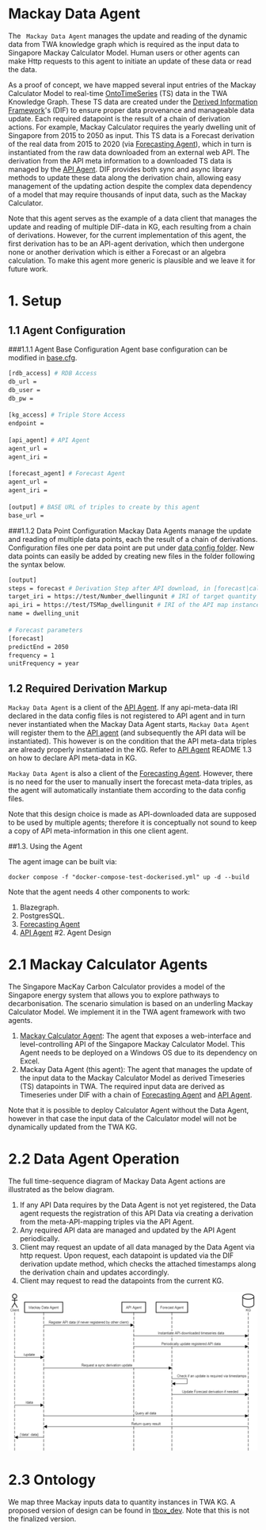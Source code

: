 # Mackay Data Agent
The ` Mackay Data Agent` manages the update and reading of the dynamic data from TWA knowledge graph which is required as the input data to Singapore Mackay Calculator Model. Human users or other agents can make Http requests to this agent to initiate an update of these data or read the data.

As a proof of concept, we have mapped several input entries of the Mackay Calculator Model to real-time [OntoTimeSeries] (TS) data in the TWA Knowledge Graph. These TS data are created under the [Derived Information Framework]'s (DIF) to ensure proper data provenance and manageable data update. Each required datapoint is the result of a chain of derivation actions. For example, Mackay Calculator requires the yearly dwelling unit of Singapore from 2015 to 2050 as input. This TS data is a Forecast derivation of the real data from 2015 to 2020 (via [Forecasting Agent]), which in turn is instantiated from the raw data downloaded from an external web API. The derivation from the API meta information to a downloaded TS data is managed by the [API Agent]. DIF provides both sync and async library methods to update these data along the derivation chain, allowing easy management of the updating action despite the complex data dependency of a model that may require thousands of input data, such as the Mackay Calculator.

Note that this agent serves as the example of a data client that manages the update and reading of multiple DIF-data in KG, each resulting from a chain of derivations. However, for the current implementation of this agent, the first derivation has to be an API-agent derivation, which then undergone none or another derivation which is either a Forecast or an algebra calculation. To make this agent more generic is plausible and we leave it for future work.






# 1. Setup

## 1.1 Agent Configuration
###1.1.1 Agent Base Configuration
Agent base configuration can be modified in [base.cfg].
```bash
[rdb_access] # RDB Access
db_url = 
db_user = 
db_pw = 

[kg_access] # Triple Store Access
endpoint = 

[api_agent] # API Agent
agent_url =
agent_iri =

[forecast_agent] # Forecast Agent
agent_url = 
agent_iri = 

[output] # BASE URL of triples to create by this agent
base_url = 
```
###1.1.2 Data Point Configuration
Mackay Data Agents manage the update and reading of multiple data points, each the result of a chain of derivations. Configuration files one per data point are put under [data config folder]. New data points can easily be added by creating new files in the folder following the syntax below.
```bash
[output]
steps = forecast # Derivation Step after API download, in [forecast|calculation]
target_iri = https://test/Number_dwellingunit # IRI of target quantity
api_iri = https://test/TSMap_dwellingunit # IRI of the API map instance
name = dwelling_unit

# Forecast parameters
[forecast]
predictEnd = 2050
frequency = 1
unitFrequency = year
```


## 1.2 Required Derivation Markup
`Mackay Data Agent` is a client of the [API Agent]. If any api-meta-data IRI declared in the data config files is not registered to API agent and in turn never instantiated when the Mackay Data Agent starts, `Mackay Data Agent` will register them to the [API agent] (and subsequently the API data will be instantiated). This however is on the condition that the API meta-data triples are already properly instantiated in the KG.  Refer to [API Agent] README 1.3 on how to declare API meta-data in KG.

`Mackay Data Agent` is also a client of the [Forecasting Agent]. However, there is no need for the user to manually insert the forecast meta-data triples, as the agent will automatically instantiate them according to the data config files.

Note that this design choice is made as API-downloaded data are supposed to be used by multiple agents; therefore it is conceptually not sound to keep a copy of API meta-information in this one client agent.


##1.3. Using the Agent

The agent image can be built via:
```
docker compose -f "docker-compose-test-dockerised.yml" up -d --build
```
Note that the agent needs 4 other components to work:
1. Blazegraph.
2. PostgresSQL.
3. [Forecasting Agent]
4. [API Agent]
#2. Agent Design

# 2.1 Mackay Calculator Agents
The Singapore MacKay Carbon Calculator provides a model of the Singapore energy system that allows you to explore pathways to decarbonisation. The scenario simulation is based on an underling Mackay Calculator Model. We implement it in the TWA agent framework with two agents.
1) [Mackay Calculator Agent]: The agent that exposes a web-interface and level-controlling API of the Singapore Mackay Calculator Model. This Agent needs to be deployed on a Windows OS due to its dependency on Excel.
2) Mackay Data Agent (this agent): The agent that manages the update of the input data to the Mackay Calculator Model as derived Timeseries (TS) datapoints in TWA. The required input data are derived as Timeseries under DIF with a chain of [Forecasting Agent] and [API Agent].

Note that it is possible to deploy Calculator Agent without the Data Agent, however in that case the input data of the Calculator model will not be dynamically updated from the TWA KG.



# 2.2 Data Agent Operation
The full time-sequence diagram of Mackay Data Agent actions are illustrated as the below diagram. 
1) If any API Data requires by the Data Agent is not yet registered, the Data agent requests the registration of this API Data via creating a derivation from the meta-API-mapping triples via the API Agent.
2) Any required API data are managed and updated by the API Agent periodically.
3) Client may request an update of all data managed by the Data Agent via http request. Upon request, each datapoint is updated via the DIF derivation update method, which checks the attached timestamps along the derivation chain and updates accordingly.
4) Client may request to read the datapoints from the current KG.

<p align="center">
    <img src="./imgs/sequenceDATAAGENT.png" alt="drawing" width="800"/>
</p>

# 2.3 Ontology
We map three Mackay inputs data to quantity instances in TWA KG. A proposed version of design can be found in [tbox_dev]. Note that this is not the finalized version.













<!-- Links -->
<!-- websites -->
[TimeSeriesClient]: https://github.com/cambridge-cares/TheWorldAvatar/tree/main/JPS_BASE_LIB/src/main/java/uk/ac/cam/cares/jps/base/timeseries
[Github container registry]: https://ghcr.io
[personal access token]: https://docs.github.com/en/authentication/keeping-your-account-and-data-secure/managing-your-personal-access-tokens
[Derived Information Framework]: https://github.com/cambridge-cares/TheWorldAvatar/tree/main/JPS_BASE_LIB/src/main/java/uk/ac/cam/cares/jps/base/derivation
[derivation agent]: https://github.com/cambridge-cares/TheWorldAvatar/tree/main/JPS_BASE_LIB/python_derivation_agent
[OntoTimeSeries]: https://github.com/cambridge-cares/TheWorldAvatar/tree/main/JPS_Ontology/ontology/ontotimeseries
[OntoDerivation]: https://github.com/cambridge-cares/TheWorldAvatar/tree/main/JPS_Ontology/ontology/ontoderivation
[API Agent]: https://github.com/cambridge-cares/TheWorldAvatar/tree/main/Agents/APIAgent
[Forecasting Agent]: https://github.com/cambridge-cares/TheWorldAvatar/tree/main/Agents/ForecastingAgent
<!-- files -->
[HTTP forecast error request]: ./resources/HTTP_evaluate_errors.http
[model mapping]: ./forecastingagent/fcmodels/model_mapping.py
[docker compose file]: ./docker-compose.yml
[stack manager input config file]: ./stack-manager-input-config/forecasting-agent.json
[stack-manager-input-config]: ./stack-manager-input-config
[test_plots]: tests/test_plots/
[Web of Things (WoT) Hypermedia Controls Ontology]:https://www.w3.org/2019/wot/hypermedia
[RDF Mapping Language (RML)]:https://rml.io/specs/rml/
[base.cfg]:./confs_files/base.cfg
[data config folder]: ./confs_files
[Mackay Calculator Agent]: https://github.com/cambridge-cares/TheWorldAvatar/tree/main/Agents/MackayCalculatorAgent
[tbox_dev]: ./tbox_dev/quantity_triples